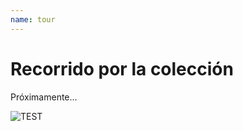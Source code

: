 ```yaml
---
name: tour
---
```


# Recorrido por la colección

Próximamente...

![TEST](!elefantesyji_lp4ufc0677)